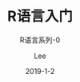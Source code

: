 ---
layout:     post
title:      R语言入门
subtitle:   R语言系列-0
date:       2019-1-2
author:     Lee
header-img: img/background-java.jpg
catalog: true
tags:
    - R
---